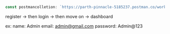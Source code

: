

```js
const postmancolletion: `https://parth-pinnacle-5185237.postman.co/workspace/Personal-Workspace~4cc5a24a-e6e3-48b9-a17f-fb60703a1d28/collection/47331991-16406667-b19d-410d-a98e-b22542a12bc9?action=share&source=copy-link&creator=47331991`

```

register -> then login -> then move on -> dashboard

ex: 
name: Admin
email: admin@gmail.com
password: Admin@123